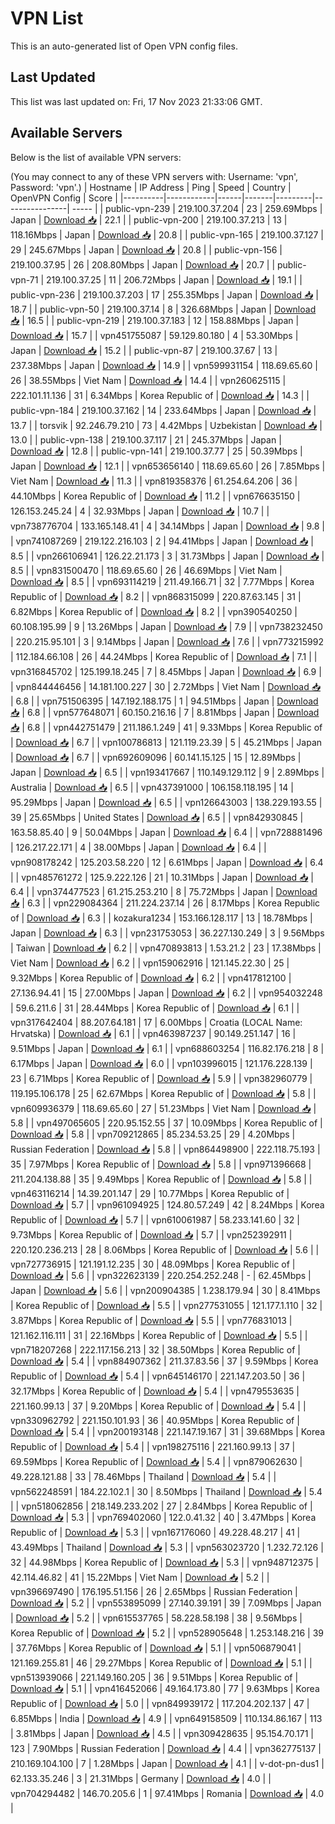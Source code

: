 # VPN List

This is an auto-generated list of Open VPN config files.

## Last Updated

This list was last updated on: Fri, 17 Nov 2023 21:33:06 GMT.

## Available Servers

Below is the list of available VPN servers:

(You may connect to any of these VPN servers with: Username: 'vpn', Password: 'vpn'.)
| Hostname | IP Address | Ping | Speed | Country | OpenVPN Config | Score |
|----------|------------|------|-------|---------|----------------| ----- |
| public-vpn-239 | 219.100.37.204 | 23 | 259.69Mbps | Japan | [Download 📥](./configs/server_0_JP.ovpn) | 22.1 |
| public-vpn-200 | 219.100.37.213 | 13 | 118.16Mbps | Japan | [Download 📥](./configs/server_1_JP.ovpn) | 20.8 |
| public-vpn-165 | 219.100.37.127 | 29 | 245.67Mbps | Japan | [Download 📥](./configs/server_2_JP.ovpn) | 20.8 |
| public-vpn-156 | 219.100.37.95 | 26 | 208.80Mbps | Japan | [Download 📥](./configs/server_3_JP.ovpn) | 20.7 |
| public-vpn-71 | 219.100.37.25 | 11 | 206.72Mbps | Japan | [Download 📥](./configs/server_4_JP.ovpn) | 19.1 |
| public-vpn-236 | 219.100.37.203 | 17 | 255.35Mbps | Japan | [Download 📥](./configs/server_5_JP.ovpn) | 18.7 |
| public-vpn-50 | 219.100.37.14 | 8 | 326.68Mbps | Japan | [Download 📥](./configs/server_6_JP.ovpn) | 16.5 |
| public-vpn-219 | 219.100.37.183 | 12 | 158.88Mbps | Japan | [Download 📥](./configs/server_7_JP.ovpn) | 15.7 |
| vpn451755087 | 59.129.80.180 | 4 | 53.30Mbps | Japan | [Download 📥](./configs/server_8_JP.ovpn) | 15.2 |
| public-vpn-87 | 219.100.37.67 | 13 | 237.38Mbps | Japan | [Download 📥](./configs/server_9_JP.ovpn) | 14.9 |
| vpn599931154 | 118.69.65.60 | 26 | 38.55Mbps | Viet Nam | [Download 📥](./configs/server_10_VN.ovpn) | 14.4 |
| vpn260625115 | 222.101.11.136 | 31 | 6.34Mbps | Korea Republic of | [Download 📥](./configs/server_11_KR.ovpn) | 14.3 |
| public-vpn-184 | 219.100.37.162 | 14 | 233.64Mbps | Japan | [Download 📥](./configs/server_12_JP.ovpn) | 13.7 |
| torsvik | 92.246.79.210 | 73 | 4.42Mbps | Uzbekistan | [Download 📥](./configs/server_13_UZ.ovpn) | 13.0 |
| public-vpn-138 | 219.100.37.117 | 21 | 245.37Mbps | Japan | [Download 📥](./configs/server_14_JP.ovpn) | 12.8 |
| public-vpn-141 | 219.100.37.77 | 25 | 50.39Mbps | Japan | [Download 📥](./configs/server_15_JP.ovpn) | 12.1 |
| vpn653656140 | 118.69.65.60 | 26 | 7.85Mbps | Viet Nam | [Download 📥](./configs/server_16_VN.ovpn) | 11.3 |
| vpn819358376 | 61.254.64.206 | 36 | 44.10Mbps | Korea Republic of | [Download 📥](./configs/server_17_KR.ovpn) | 11.2 |
| vpn676635150 | 126.153.245.24 | 4 | 32.93Mbps | Japan | [Download 📥](./configs/server_18_JP.ovpn) | 10.7 |
| vpn738776704 | 133.165.148.41 | 4 | 34.14Mbps | Japan | [Download 📥](./configs/server_19_JP.ovpn) | 9.8 |
| vpn741087269 | 219.122.216.103 | 2 | 94.41Mbps | Japan | [Download 📥](./configs/server_20_JP.ovpn) | 8.5 |
| vpn266106941 | 126.22.21.173 | 3 | 31.73Mbps | Japan | [Download 📥](./configs/server_21_JP.ovpn) | 8.5 |
| vpn831500470 | 118.69.65.60 | 26 | 46.69Mbps | Viet Nam | [Download 📥](./configs/server_22_VN.ovpn) | 8.5 |
| vpn693114219 | 211.49.166.71 | 32 | 7.77Mbps | Korea Republic of | [Download 📥](./configs/server_23_KR.ovpn) | 8.2 |
| vpn868315099 | 220.87.63.145 | 31 | 6.82Mbps | Korea Republic of | [Download 📥](./configs/server_24_KR.ovpn) | 8.2 |
| vpn390540250 | 60.108.195.99 | 9 | 13.26Mbps | Japan | [Download 📥](./configs/server_25_JP.ovpn) | 7.9 |
| vpn738232450 | 220.215.95.101 | 3 | 9.14Mbps | Japan | [Download 📥](./configs/server_26_JP.ovpn) | 7.6 |
| vpn773215992 | 112.184.66.108 | 26 | 44.24Mbps | Korea Republic of | [Download 📥](./configs/server_27_KR.ovpn) | 7.1 |
| vpn316845702 | 125.199.18.245 | 7 | 8.45Mbps | Japan | [Download 📥](./configs/server_28_JP.ovpn) | 6.9 |
| vpn844446456 | 14.181.100.227 | 30 | 2.72Mbps | Viet Nam | [Download 📥](./configs/server_29_VN.ovpn) | 6.8 |
| vpn751506395 | 147.192.188.175 | 1 | 94.51Mbps | Japan | [Download 📥](./configs/server_30_JP.ovpn) | 6.8 |
| vpn577648071 | 60.150.216.16 | 7 | 8.81Mbps | Japan | [Download 📥](./configs/server_31_JP.ovpn) | 6.8 |
| vpn442751479 | 211.186.1.249 | 41 | 9.33Mbps | Korea Republic of | [Download 📥](./configs/server_32_KR.ovpn) | 6.7 |
| vpn100786813 | 121.119.23.39 | 5 | 45.21Mbps | Japan | [Download 📥](./configs/server_33_JP.ovpn) | 6.7 |
| vpn692609096 | 60.141.15.125 | 15 | 12.89Mbps | Japan | [Download 📥](./configs/server_34_JP.ovpn) | 6.5 |
| vpn193417667 | 110.149.129.112 | 9 | 2.89Mbps | Australia | [Download 📥](./configs/server_35_AU.ovpn) | 6.5 |
| vpn437391000 | 106.158.118.195 | 14 | 95.29Mbps | Japan | [Download 📥](./configs/server_36_JP.ovpn) | 6.5 |
| vpn126643003 | 138.229.193.55 | 39 | 25.65Mbps | United States | [Download 📥](./configs/server_37_US.ovpn) | 6.5 |
| vpn842930845 | 163.58.85.40 | 9 | 50.04Mbps | Japan | [Download 📥](./configs/server_38_JP.ovpn) | 6.4 |
| vpn728881496 | 126.217.22.171 | 4 | 38.00Mbps | Japan | [Download 📥](./configs/server_39_JP.ovpn) | 6.4 |
| vpn908178242 | 125.203.58.220 | 12 | 6.61Mbps | Japan | [Download 📥](./configs/server_40_JP.ovpn) | 6.4 |
| vpn485761272 | 125.9.222.126 | 21 | 10.31Mbps | Japan | [Download 📥](./configs/server_41_JP.ovpn) | 6.4 |
| vpn374477523 | 61.215.253.210 | 8 | 75.72Mbps | Japan | [Download 📥](./configs/server_42_JP.ovpn) | 6.3 |
| vpn229084364 | 211.224.237.14 | 26 | 8.17Mbps | Korea Republic of | [Download 📥](./configs/server_43_KR.ovpn) | 6.3 |
| kozakura1234 | 153.166.128.117 | 13 | 18.78Mbps | Japan | [Download 📥](./configs/server_44_JP.ovpn) | 6.3 |
| vpn231753053 | 36.227.130.249 | 3 | 9.56Mbps | Taiwan | [Download 📥](./configs/server_45_TW.ovpn) | 6.2 |
| vpn470893813 | 1.53.21.2 | 23 | 17.38Mbps | Viet Nam | [Download 📥](./configs/server_46_VN.ovpn) | 6.2 |
| vpn159062916 | 121.145.22.30 | 25 | 9.32Mbps | Korea Republic of | [Download 📥](./configs/server_47_KR.ovpn) | 6.2 |
| vpn417812100 | 27.136.94.41 | 15 | 27.00Mbps | Japan | [Download 📥](./configs/server_48_JP.ovpn) | 6.2 |
| vpn954032248 | 59.6.211.6 | 31 | 28.44Mbps | Korea Republic of | [Download 📥](./configs/server_49_KR.ovpn) | 6.1 |
| vpn317642404 | 88.207.64.181 | 17 | 6.00Mbps | Croatia (LOCAL Name: Hrvatska) | [Download 📥](./configs/server_50_HR.ovpn) | 6.1 |
| vpn463987237 | 90.149.251.147 | 16 | 9.51Mbps | Japan | [Download 📥](./configs/server_51_JP.ovpn) | 6.1 |
| vpn688603254 | 116.82.176.218 | 8 | 6.17Mbps | Japan | [Download 📥](./configs/server_52_JP.ovpn) | 6.0 |
| vpn103996015 | 121.176.228.139 | 23 | 6.71Mbps | Korea Republic of | [Download 📥](./configs/server_53_KR.ovpn) | 5.9 |
| vpn382960779 | 119.195.106.178 | 25 | 62.67Mbps | Korea Republic of | [Download 📥](./configs/server_54_KR.ovpn) | 5.8 |
| vpn609936379 | 118.69.65.60 | 27 | 51.23Mbps | Viet Nam | [Download 📥](./configs/server_55_VN.ovpn) | 5.8 |
| vpn497065605 | 220.95.152.55 | 37 | 10.09Mbps | Korea Republic of | [Download 📥](./configs/server_56_KR.ovpn) | 5.8 |
| vpn709212865 | 85.234.53.25 | 29 | 4.20Mbps | Russian Federation | [Download 📥](./configs/server_57_RU.ovpn) | 5.8 |
| vpn864498900 | 222.118.75.193 | 35 | 7.97Mbps | Korea Republic of | [Download 📥](./configs/server_58_KR.ovpn) | 5.8 |
| vpn971396668 | 211.204.138.88 | 35 | 9.49Mbps | Korea Republic of | [Download 📥](./configs/server_59_KR.ovpn) | 5.8 |
| vpn463116214 | 14.39.201.147 | 29 | 10.77Mbps | Korea Republic of | [Download 📥](./configs/server_60_KR.ovpn) | 5.7 |
| vpn961094925 | 124.80.57.249 | 42 | 8.24Mbps | Korea Republic of | [Download 📥](./configs/server_61_KR.ovpn) | 5.7 |
| vpn610061987 | 58.233.141.60 | 32 | 9.73Mbps | Korea Republic of | [Download 📥](./configs/server_62_KR.ovpn) | 5.7 |
| vpn252392911 | 220.120.236.213 | 28 | 8.06Mbps | Korea Republic of | [Download 📥](./configs/server_63_KR.ovpn) | 5.6 |
| vpn727736915 | 121.191.12.235 | 30 | 48.09Mbps | Korea Republic of | [Download 📥](./configs/server_64_KR.ovpn) | 5.6 |
| vpn322623139 | 220.254.252.248 | - | 62.45Mbps | Japan | [Download 📥](./configs/server_65_JP.ovpn) | 5.6 |
| vpn200904385 | 1.238.179.94 | 30 | 8.41Mbps | Korea Republic of | [Download 📥](./configs/server_66_KR.ovpn) | 5.5 |
| vpn277531055 | 121.177.1.110 | 32 | 3.87Mbps | Korea Republic of | [Download 📥](./configs/server_67_KR.ovpn) | 5.5 |
| vpn776831013 | 121.162.116.111 | 31 | 22.16Mbps | Korea Republic of | [Download 📥](./configs/server_68_KR.ovpn) | 5.5 |
| vpn718207268 | 222.117.156.213 | 32 | 38.50Mbps | Korea Republic of | [Download 📥](./configs/server_69_KR.ovpn) | 5.4 |
| vpn884907362 | 211.37.83.56 | 37 | 9.59Mbps | Korea Republic of | [Download 📥](./configs/server_70_KR.ovpn) | 5.4 |
| vpn645146170 | 221.147.203.50 | 36 | 32.17Mbps | Korea Republic of | [Download 📥](./configs/server_71_KR.ovpn) | 5.4 |
| vpn479553635 | 221.160.99.13 | 37 | 9.20Mbps | Korea Republic of | [Download 📥](./configs/server_72_KR.ovpn) | 5.4 |
| vpn330962792 | 221.150.101.93 | 36 | 40.95Mbps | Korea Republic of | [Download 📥](./configs/server_73_KR.ovpn) | 5.4 |
| vpn200193148 | 221.147.19.167 | 31 | 39.68Mbps | Korea Republic of | [Download 📥](./configs/server_74_KR.ovpn) | 5.4 |
| vpn198275116 | 221.160.99.13 | 37 | 69.59Mbps | Korea Republic of | [Download 📥](./configs/server_75_KR.ovpn) | 5.4 |
| vpn879062630 | 49.228.121.88 | 33 | 78.46Mbps | Thailand | [Download 📥](./configs/server_76_TH.ovpn) | 5.4 |
| vpn562248591 | 184.22.102.1 | 30 | 8.50Mbps | Thailand | [Download 📥](./configs/server_77_TH.ovpn) | 5.4 |
| vpn518062856 | 218.149.233.202 | 27 | 2.84Mbps | Korea Republic of | [Download 📥](./configs/server_78_KR.ovpn) | 5.3 |
| vpn769402060 | 122.0.41.32 | 40 | 3.47Mbps | Korea Republic of | [Download 📥](./configs/server_79_KR.ovpn) | 5.3 |
| vpn167176060 | 49.228.48.217 | 41 | 43.49Mbps | Thailand | [Download 📥](./configs/server_80_TH.ovpn) | 5.3 |
| vpn563023720 | 1.232.72.126 | 32 | 44.98Mbps | Korea Republic of | [Download 📥](./configs/server_81_KR.ovpn) | 5.3 |
| vpn948712375 | 42.114.46.82 | 41 | 15.22Mbps | Viet Nam | [Download 📥](./configs/server_82_VN.ovpn) | 5.2 |
| vpn396697490 | 176.195.51.156 | 26 | 2.65Mbps | Russian Federation | [Download 📥](./configs/server_83_RU.ovpn) | 5.2 |
| vpn553895099 | 27.140.39.191 | 39 | 7.09Mbps | Japan | [Download 📥](./configs/server_84_JP.ovpn) | 5.2 |
| vpn615537765 | 58.228.58.198 | 38 | 9.56Mbps | Korea Republic of | [Download 📥](./configs/server_85_KR.ovpn) | 5.2 |
| vpn528905648 | 1.253.148.216 | 39 | 37.76Mbps | Korea Republic of | [Download 📥](./configs/server_86_KR.ovpn) | 5.1 |
| vpn506879041 | 121.169.255.81 | 46 | 29.27Mbps | Korea Republic of | [Download 📥](./configs/server_87_KR.ovpn) | 5.1 |
| vpn513939066 | 221.149.160.205 | 36 | 9.51Mbps | Korea Republic of | [Download 📥](./configs/server_88_KR.ovpn) | 5.1 |
| vpn416452066 | 49.164.173.80 | 77 | 9.63Mbps | Korea Republic of | [Download 📥](./configs/server_89_KR.ovpn) | 5.0 |
| vpn849939172 | 117.204.202.137 | 47 | 6.85Mbps | India | [Download 📥](./configs/server_90_IN.ovpn) | 4.9 |
| vpn649158509 | 110.134.86.167 | 113 | 3.81Mbps | Japan | [Download 📥](./configs/server_91_JP.ovpn) | 4.5 |
| vpn309428635 | 95.154.70.171 | 123 | 7.90Mbps | Russian Federation | [Download 📥](./configs/server_92_RU.ovpn) | 4.4 |
| vpn362775137 | 210.169.104.100 | 7 | 1.28Mbps | Japan | [Download 📥](./configs/server_93_JP.ovpn) | 4.1 |
| v-dot-pn-dus1 | 62.133.35.246 | 3 | 21.31Mbps | Germany | [Download 📥](./configs/server_94_DE.ovpn) | 4.0 |
| vpn704294482 | 146.70.205.6 | 1 | 97.41Mbps | Romania | [Download 📥](./configs/server_95_RO.ovpn) | 4.0 |
